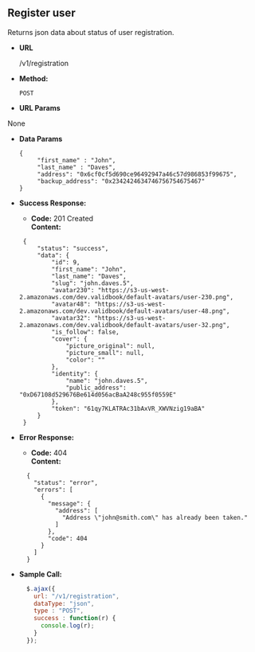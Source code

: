 **Register user**
----
  Returns json data about status of user registration.

* **URL**

  /v1/registration

* **Method:**

  `POST`
  
*  **URL Params**

  None  

* **Data Params**

  ```
  {
	   "first_name" : "John",
	   "last_name" : "Daves",
	   "address": "0x6cf0cf5d690ce96492947a46c57d986853f99675",
	   "backup_address": "0x2342424634746756754675467"
  }
  ```
    
* **Success Response:**

  * **Code:** 201 Created <br />
    **Content:** 
  ```
   {
       "status": "success",
       "data": {
           "id": 9,
           "first_name": "John",
           "last_name": "Daves",
           "slug": "john.daves.5",
           "avatar230": "https://s3-us-west-2.amazonaws.com/dev.validbook/default-avatars/user-230.png",
           "avatar48": "https://s3-us-west-2.amazonaws.com/dev.validbook/default-avatars/user-48.png",
           "avatar32": "https://s3-us-west-2.amazonaws.com/dev.validbook/default-avatars/user-32.png",
           "is_follow": false,
           "cover": {
               "picture_original": null,
               "picture_small": null,
               "color": ""
           },
           "identity": {
               "name": "john.daves.5",
               "public_address": "0xD67108d529676Be614d056acBaA248c955f0559E"
           },
           "token": "61qy7KLATRAc31bAxVR_XWVNzig19aBA"
       }
   }
  ```
 
* **Error Response:**

  * **Code:** 404 <br />
    **Content:** 
  ```
    {
      "status": "error",
      "errors": [
        {
          "message": {
            "address": [
              "Address \"john@smith.com\" has already been taken."
            ]
          },
          "code": 404
        }
      ]
    }
  ```

* **Sample Call:**

  ```javascript
    $.ajax({
      url: "/v1/registration",
      dataType: "json",
      type : "POST",
      success : function(r) {
        console.log(r);
      }
    });
  ```
